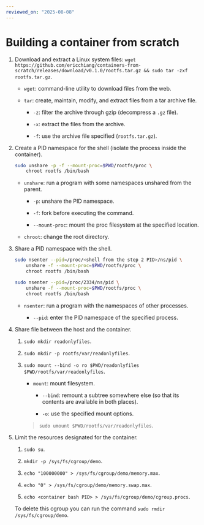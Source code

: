 ```yaml
---
reviewed_on: "2025-08-08"
---
```


# Building a container from scratch

1. Download and extract a Linux system files: `wget https://github.com/ericchiang/containers-from-scratch/releases/download/v0.1.0/rootfs.tar.gz && sudo tar -zxf rootfs.tar.gz`.

	- `wget`: command-line utility to download files from the web.

	- `tar`: create, maintain, modify, and extract files from a tar archive file.

		- `-z`: filter the archive through gzip (decompress a `.gz` file).

		- `-x`: extract the files from the archive.

		- `-f`: use the archive file specified (`rootfs.tar.gz`).

2. Create a PID namespace for the shell (isolate the process inside the container).

	```bash
	sudo unshare -p -f --mount-proc=$PWD/rootfs/proc \
		chroot rootfs /bin/bash
	```

	- `unshare`: run a program with some namespaces unshared from the parent.

		- `-p`: unshare the PID namespace.

		- `-f`: fork before executing the command.

		- `--mount-proc`: mount the proc filesystem at the specified location.

	- `chroot`: change the root directory.

3. Share a PID namespace with the shell.

	```bash
	sudo nsenter --pid=/proc/<shell from the step 2 PID>/ns/pid \
		unshare -f --mount-proc=$PWD/rootfs/proc \
		chroot rootfs /bin/bash
	```

	```bash
	sudo nsenter --pid=/proc/2334/ns/pid \
		unshare -f --mount-proc=$PWD/rootfs/proc \
		chroot rootfs /bin/bash
	```

	- `nsenter`: run a program with the namespaces of other processes.

		- `--pid`: enter the PID namespace of the specified process.

4. Share file between the host and the container.

	1. `sudo mkdir readonlyfiles`.

	2. `sudo mkdir -p rootfs/var/readonlyfiles`.

	3. `sudo mount --bind -o ro $PWD/readonlyfiles $PWD/rootfs/var/readonlyfiles`.

		- `mount`: mount filesystem.

			- `--bind`: remount a subtree somewhere else (so that its contents are available in both places).

			- `-o`: use the specified mount options.

		> `sudo umount $PWD/rootfs/var/readonlyfiles`.

5. Limit the resources designated for the container.

	1. `sudo su`.

	2. `mkdir -p /sys/fs/cgroup/demo`.

	3. `echo "100000000" > /sys/fs/cgroup/demo/memory.max`.

	4. `echo "0" > /sys/fs/cgroup/demo/memory.swap.max`.

	5. `echo <container bash PID> > /sys/fs/cgroup/demo/cgroup.procs`.

	To delete this cgroup you can run the command `sudo rmdir /sys/fs/cgroup/demo`.
